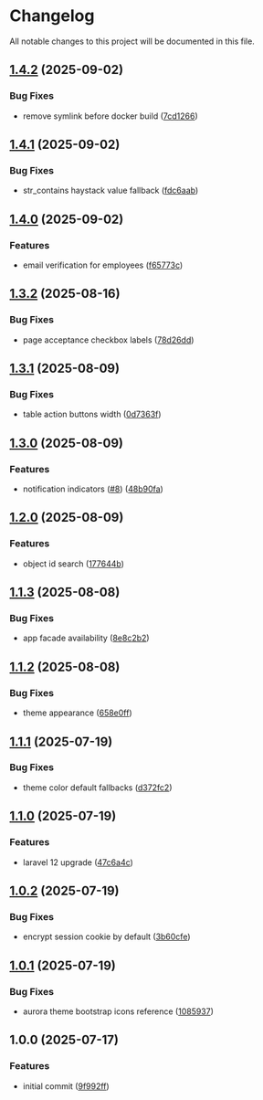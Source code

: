 # Changelog

All notable changes to this project will be documented in this file.

## [1.4.2](https://github.com/forepath/obms/compare/v1.4.1...v1.4.2) (2025-09-02)


### Bug Fixes

* remove symlink before docker build ([7cd1266](https://github.com/forepath/obms/commit/7cd12665773eeb8edff57aa05600151409558ed1))

## [1.4.1](https://github.com/forepath/obms/compare/v1.4.0...v1.4.1) (2025-09-02)


### Bug Fixes

* str_contains haystack value fallback ([fdc6aab](https://github.com/forepath/obms/commit/fdc6aabf64111e402051ca63dfa537958bb26e27))

## [1.4.0](https://github.com/forepath/obms/compare/v1.3.2...v1.4.0) (2025-09-02)


### Features

* email verification for employees ([f65773c](https://github.com/forepath/obms/commit/f65773c95408d50c86cb0832d0463d0fe97de896))

## [1.3.2](https://github.com/forepath/obms/compare/v1.3.1...v1.3.2) (2025-08-16)


### Bug Fixes

* page acceptance checkbox labels ([78d26dd](https://github.com/forepath/obms/commit/78d26ddfebf0d105df4f8d1fa4f3397cfd9bdacc))

## [1.3.1](https://github.com/forepath/obms/compare/v1.3.0...v1.3.1) (2025-08-09)


### Bug Fixes

* table action buttons width ([0d7363f](https://github.com/forepath/obms/commit/0d7363fd422f84c99fbb30298e2b471284cbe1d1))

## [1.3.0](https://github.com/forepath/obms/compare/v1.2.0...v1.3.0) (2025-08-09)


### Features

* notification indicators ([#8](https://github.com/forepath/obms/issues/8)) ([48b90fa](https://github.com/forepath/obms/commit/48b90fa99978cd9bd8b350e45b59f6dc70a808ad))

## [1.2.0](https://github.com/forepath/obms/compare/v1.1.3...v1.2.0) (2025-08-09)


### Features

* object id search ([177644b](https://github.com/forepath/obms/commit/177644bf1428f85d35adafd68d8764c8c9a2871e))

## [1.1.3](https://github.com/forepath/obms/compare/v1.1.2...v1.1.3) (2025-08-08)


### Bug Fixes

* app facade availability ([8e8c2b2](https://github.com/forepath/obms/commit/8e8c2b2375bda9f6988b116a997a0418fb0db008))

## [1.1.2](https://github.com/forepath/obms/compare/v1.1.1...v1.1.2) (2025-08-08)


### Bug Fixes

* theme appearance ([658e0ff](https://github.com/forepath/obms/commit/658e0ff292184ff1750ce0546293801d8e162ccb))

## [1.1.1](https://github.com/forepath/obms/compare/v1.1.0...v1.1.1) (2025-07-19)


### Bug Fixes

* theme color default fallbacks ([d372fc2](https://github.com/forepath/obms/commit/d372fc22e35b33b5f11d3cb611b838e9ca71878f))

## [1.1.0](https://github.com/forepath/obms/compare/v1.0.2...v1.1.0) (2025-07-19)


### Features

* laravel 12 upgrade ([47c6a4c](https://github.com/forepath/obms/commit/47c6a4cd821da4dfb1552792380926c02c5d6986))

## [1.0.2](https://github.com/forepath/obms/compare/v1.0.1...v1.0.2) (2025-07-19)


### Bug Fixes

* encrypt session cookie by default ([3b60cfe](https://github.com/forepath/obms/commit/3b60cfefd16f28839105eb11ab61e29ccd7597e8))

## [1.0.1](https://github.com/forepath/obms/compare/v1.0.0...v1.0.1) (2025-07-19)


### Bug Fixes

* aurora theme bootstrap icons reference ([1085937](https://github.com/forepath/obms/commit/1085937d7ca2b9f2d653cf498ed110aad9acfcc9))

## 1.0.0 (2025-07-17)


### Features

* initial commit ([9f992ff](https://github.com/forepath/obms/commit/9f992ffde57e150b58a71f1dc0f847c29dd37633))
